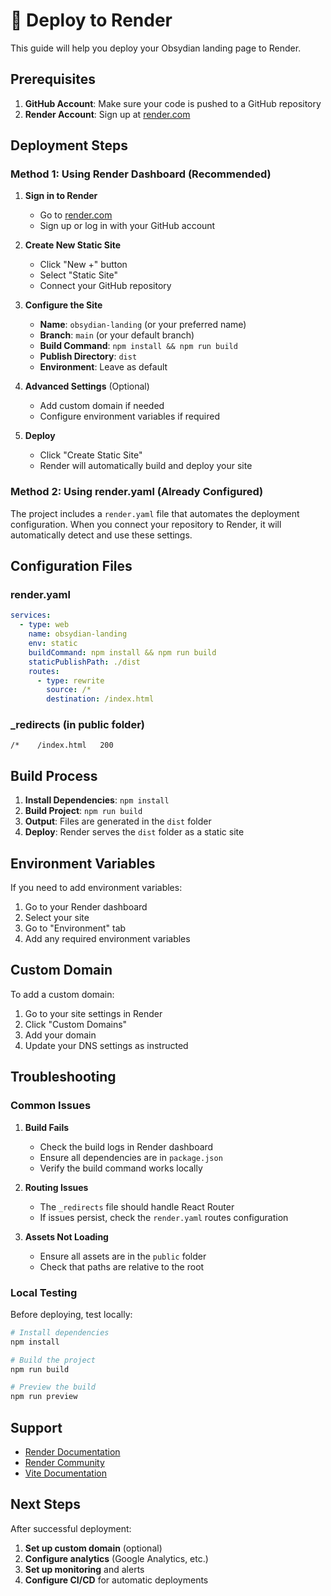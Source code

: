 # 🚀 Deploy to Render

This guide will help you deploy your Obsydian landing page to Render.

## Prerequisites

1. **GitHub Account**: Make sure your code is pushed to a GitHub repository
2. **Render Account**: Sign up at [render.com](https://render.com)

## Deployment Steps

### Method 1: Using Render Dashboard (Recommended)

1. **Sign in to Render**
   - Go to [render.com](https://render.com)
   - Sign up or log in with your GitHub account

2. **Create New Static Site**
   - Click "New +" button
   - Select "Static Site"
   - Connect your GitHub repository

3. **Configure the Site**
   - **Name**: `obsydian-landing` (or your preferred name)
   - **Branch**: `main` (or your default branch)
   - **Build Command**: `npm install && npm run build`
   - **Publish Directory**: `dist`
   - **Environment**: Leave as default

4. **Advanced Settings** (Optional)
   - Add custom domain if needed
   - Configure environment variables if required

5. **Deploy**
   - Click "Create Static Site"
   - Render will automatically build and deploy your site

### Method 2: Using render.yaml (Already Configured)

The project includes a `render.yaml` file that automates the deployment configuration. When you connect your repository to Render, it will automatically detect and use these settings.

## Configuration Files

### render.yaml
```yaml
services:
  - type: web
    name: obsydian-landing
    env: static
    buildCommand: npm install && npm run build
    staticPublishPath: ./dist
    routes:
      - type: rewrite
        source: /*
        destination: /index.html
```

### _redirects (in public folder)
```
/*    /index.html   200
```

## Build Process

1. **Install Dependencies**: `npm install`
2. **Build Project**: `npm run build`
3. **Output**: Files are generated in the `dist` folder
4. **Deploy**: Render serves the `dist` folder as a static site

## Environment Variables

If you need to add environment variables:

1. Go to your Render dashboard
2. Select your site
3. Go to "Environment" tab
4. Add any required environment variables

## Custom Domain

To add a custom domain:

1. Go to your site settings in Render
2. Click "Custom Domains"
3. Add your domain
4. Update your DNS settings as instructed

## Troubleshooting

### Common Issues

1. **Build Fails**
   - Check the build logs in Render dashboard
   - Ensure all dependencies are in `package.json`
   - Verify the build command works locally

2. **Routing Issues**
   - The `_redirects` file should handle React Router
   - If issues persist, check the `render.yaml` routes configuration

3. **Assets Not Loading**
   - Ensure all assets are in the `public` folder
   - Check that paths are relative to the root

### Local Testing

Before deploying, test locally:

```bash
# Install dependencies
npm install

# Build the project
npm run build

# Preview the build
npm run preview
```

## Support

- [Render Documentation](https://render.com/docs)
- [Render Community](https://community.render.com)
- [Vite Documentation](https://vitejs.dev/guide/)

## Next Steps

After successful deployment:

1. **Set up custom domain** (optional)
2. **Configure analytics** (Google Analytics, etc.)
3. **Set up monitoring** and alerts
4. **Configure CI/CD** for automatic deployments 